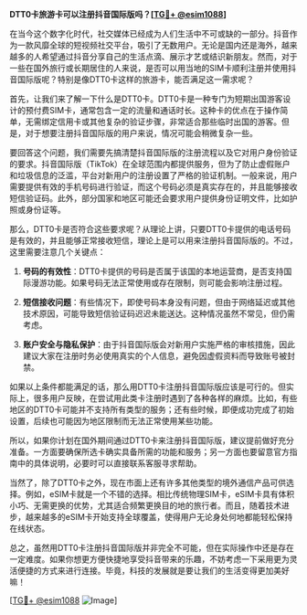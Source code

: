 **DTT0卡旅游卡可以注册抖音国际版吗？[[TG💪+ @esim1088](https://t.me/s/esim1088)]**

在当今这个数字化时代，社交媒体已经成为人们生活中不可或缺的一部分。抖音作为一款风靡全球的短视频社交平台，吸引了无数用户。无论是国内还是海外，越来越多的人希望通过抖音分享自己的生活点滴、展示才艺或结识新朋友。然而，对于一些在国外旅行或长期居住的人来说，是否可以用当地的SIM卡顺利注册并使用抖音国际版呢？特别是像DTT0卡这样的旅游卡，能否满足这一需求呢？

首先，让我们来了解一下什么是DTT0卡。DTT0卡是一种专门为短期出国游客设计的预付费SIM卡，通常包含一定的流量和通话时长。这种卡的优点在于操作简单，无需绑定信用卡或其他复杂的验证步骤，非常适合那些临时出国的游客。但是，对于想要注册抖音国际版的用户来说，情况可能会稍微复杂一些。

要回答这个问题，我们需要先搞清楚抖音国际版的注册流程以及它对用户身份验证的要求。抖音国际版（TikTok）在全球范围内都提供服务，但为了防止虚假账户和垃圾信息的泛滥，平台对新用户的注册设置了严格的验证机制。一般来说，用户需要提供有效的手机号码进行验证，而这个号码必须是真实存在的，并且能够接收短信验证码。此外，部分国家和地区可能还会要求用户提供身份证明文件，比如护照或身份证等。

那么，DTT0卡是否符合这些要求呢？从理论上讲，只要DTT0卡提供的电话号码是有效的，并且能够正常接收短信，理论上是可以用来注册抖音国际版的。不过，这里需要注意几个关键点：

1. **号码的有效性**：DTT0卡提供的号码是否属于该国的本地运营商，是否支持国际漫游功能。如果号码无法正常使用或存在限制，则可能会影响注册过程。
   
2. **短信接收问题**：有些情况下，即使号码本身没有问题，但由于网络延迟或其他技术原因，可能导致短信验证码迟迟未能送达。这种情况虽然不常见，但仍需考虑。

3. **账户安全与隐私保护**：由于抖音国际版会对新用户实施严格的审核措施，因此建议大家在注册时务必使用真实的个人信息，避免因虚假资料而导致账号被封禁。

如果以上条件都能满足的话，那么用DTT0卡注册抖音国际版应该是可行的。但实际上，很多用户反映，在尝试用此类卡注册时遇到了各种各样的麻烦。比如，有些地区的DTT0卡可能并不支持所有类型的服务；还有些时候，即便成功完成了初始设置，后续也可能因为地区限制而无法正常使用某些功能。

所以，如果你计划在国外期间通过DTT0卡来注册抖音国际版，建议提前做好充分准备。一方面要确保所选卡确实具备所需的功能和服务；另一方面也要留意官方指南中的具体说明，必要时可以直接联系客服寻求帮助。

当然了，除了DTT0卡之外，现在市面上还有许多其他类型的境外通信产品可供选择。例如，eSIM卡就是一个不错的选择。相比传统物理SIM卡，eSIM卡具有体积小巧、无需更换的优势，尤其适合频繁更换目的地的旅行者。而且，随着技术进步，越来越多的eSIM卡开始支持全球覆盖，使得用户无论身处何地都能轻松保持在线状态。

总之，虽然用DTT0卡注册抖音国际版并非完全不可能，但在实际操作中还是存在一定难度。如果你想更方便快捷地享受抖音带来的乐趣，不妨考虑一下采用更为灵活便捷的方式来进行连接。毕竟，科技的发展就是要让我们的生活变得更加美好嘛！

[[TG💪+ @esim1088](https://t.me/s/esim1088) ![Image](https://i.postimg.cc/4NQfJmqS/Snipaste-2025-05-13-00-14-12.png)]